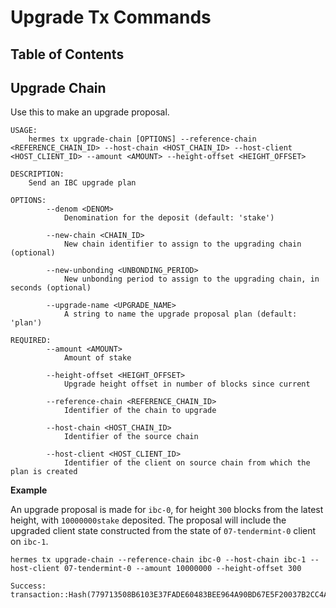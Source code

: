 # Upgrade Tx Commands

## Table of Contents

<!-- toc -->

## Upgrade Chain

Use this to make an upgrade proposal.

```shell
USAGE:
    hermes tx upgrade-chain [OPTIONS] --reference-chain <REFERENCE_CHAIN_ID> --host-chain <HOST_CHAIN_ID> --host-client <HOST_CLIENT_ID> --amount <AMOUNT> --height-offset <HEIGHT_OFFSET>

DESCRIPTION:
    Send an IBC upgrade plan
 
OPTIONS:
        --denom <DENOM>
            Denomination for the deposit (default: 'stake')

        --new-chain <CHAIN_ID>
            New chain identifier to assign to the upgrading chain (optional)

        --new-unbonding <UNBONDING_PERIOD>
            New unbonding period to assign to the upgrading chain, in seconds (optional)

        --upgrade-name <UPGRADE_NAME>
            A string to name the upgrade proposal plan (default: 'plan')

REQUIRED:
        --amount <AMOUNT>
            Amount of stake

        --height-offset <HEIGHT_OFFSET>
            Upgrade height offset in number of blocks since current

        --reference-chain <REFERENCE_CHAIN_ID>
            Identifier of the chain to upgrade

        --host-chain <HOST_CHAIN_ID>
            Identifier of the source chain

        --host-client <HOST_CLIENT_ID>
            Identifier of the client on source chain from which the plan is created
```

__Example__

An upgrade proposal is made for `ibc-0`, for height `300` blocks from the latest height, with `10000000stake` deposited. The proposal will include the upgraded client state constructed from the state of `07-tendermint-0` client on `ibc-1`.

```shell
hermes tx upgrade-chain --reference-chain ibc-0 --host-chain ibc-1 --host-client 07-tendermint-0 --amount 10000000 --height-offset 300
```

```
Success: transaction::Hash(779713508B6103E37FADE60483BEE964A90BD67E5F20037B2CC4AE0E90B707C3)
```
